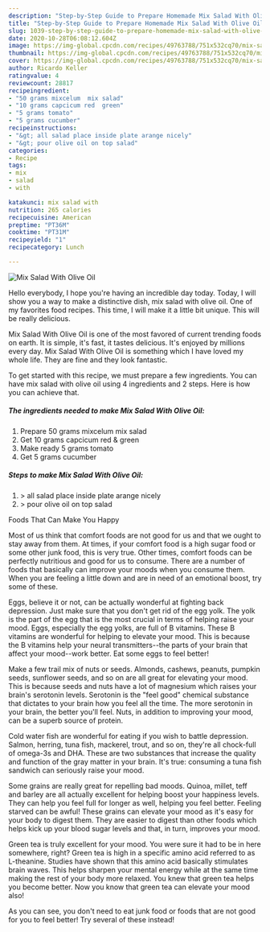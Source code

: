 ```yaml
---
description: "Step-by-Step Guide to Prepare Homemade Mix Salad With Olive Oil"
title: "Step-by-Step Guide to Prepare Homemade Mix Salad With Olive Oil"
slug: 1039-step-by-step-guide-to-prepare-homemade-mix-salad-with-olive-oil
date: 2020-10-28T06:08:12.604Z
image: https://img-global.cpcdn.com/recipes/49763788/751x532cq70/mix-salad-with-olive-oil-recipe-main-photo.jpg
thumbnail: https://img-global.cpcdn.com/recipes/49763788/751x532cq70/mix-salad-with-olive-oil-recipe-main-photo.jpg
cover: https://img-global.cpcdn.com/recipes/49763788/751x532cq70/mix-salad-with-olive-oil-recipe-main-photo.jpg
author: Ricardo Keller
ratingvalue: 4
reviewcount: 28817
recipeingredient:
- "50 grams mixcelum  mix salad"
- "10 grams capcicum red  green"
- "5 grams tomato"
- "5 grams cucumber"
recipeinstructions:
- "&gt; all salad place inside plate arange nicely"
- "&gt; pour olive oil on top salad"
categories:
- Recipe
tags:
- mix
- salad
- with

katakunci: mix salad with 
nutrition: 265 calories
recipecuisine: American
preptime: "PT36M"
cooktime: "PT31M"
recipeyield: "1"
recipecategory: Lunch

---
```



![Mix Salad With Olive Oil](https://img-global.cpcdn.com/recipes/49763788/751x532cq70/mix-salad-with-olive-oil-recipe-main-photo.jpg)

Hello everybody, I hope you're having an incredible day today. Today, I will show you a way to make a distinctive dish, mix salad with olive oil. One of my favorites food recipes. This time, I will make it a little bit unique. This will be really delicious.

Mix Salad With Olive Oil is one of the most favored of current trending foods on earth. It is simple, it's fast, it tastes delicious. It's enjoyed by millions every day. Mix Salad With Olive Oil is something which I have loved my whole life. They are fine and they look fantastic.




To get started with this recipe, we must prepare a few ingredients. You can have mix salad with olive oil using 4 ingredients and 2 steps. Here is how you can achieve that.

<!--inarticleads1-->

##### The ingredients needed to make Mix Salad With Olive Oil:

1. Prepare 50 grams mixcelum  mix salad
1. Get 10 grams capcicum red &amp; green
1. Make ready 5 grams tomato
1. Get 5 grams cucumber




<!--inarticleads2-->

##### Steps to make Mix Salad With Olive Oil:

1. &gt; all salad place inside plate arange nicely
1. &gt; pour olive oil on top salad




Foods That Can Make You Happy


Most of us think that comfort foods are not good for us and that we ought to stay away from them. At times, if your comfort food is a high sugar food or some other junk food, this is very true. Other times, comfort foods can be perfectly nutritious and good for us to consume. There are a number of foods that basically can improve your moods when you consume them. When you are feeling a little down and are in need of an emotional boost, try some of these.

Eggs, believe it or not, can be actually wonderful at fighting back depression. Just make sure that you don't get rid of the egg yolk. The yolk is the part of the egg that is the most crucial in terms of helping raise your mood. Eggs, especially the egg yolks, are full of B vitamins. These B vitamins are wonderful for helping to elevate your mood. This is because the B vitamins help your neural transmitters--the parts of your brain that affect your mood--work better. Eat some eggs to feel better!

Make a few trail mix of nuts or seeds. Almonds, cashews, peanuts, pumpkin seeds, sunflower seeds, and so on are all great for elevating your mood. This is because seeds and nuts have a lot of magnesium which raises your brain's serotonin levels. Serotonin is the "feel good" chemical substance that dictates to your brain how you feel all the time. The more serotonin in your brain, the better you'll feel. Nuts, in addition to improving your mood, can be a superb source of protein.

Cold water fish are wonderful for eating if you wish to battle depression. Salmon, herring, tuna fish, mackerel, trout, and so on, they're all chock-full of omega-3s and DHA. These are two substances that increase the quality and function of the gray matter in your brain. It's true: consuming a tuna fish sandwich can seriously raise your mood. 

Some grains are really great for repelling bad moods. Quinoa, millet, teff and barley are all actually excellent for helping boost your happiness levels. They can help you feel full for longer as well, helping you feel better. Feeling starved can be awful! These grains can elevate your mood as it's easy for your body to digest them. They are easier to digest than other foods which helps kick up your blood sugar levels and that, in turn, improves your mood.

Green tea is truly excellent for your mood. You were sure it had to be in here somewhere, right? Green tea is high in a specific amino acid referred to as L-theanine. Studies have shown that this amino acid basically stimulates brain waves. This helps sharpen your mental energy while at the same time making the rest of your body more relaxed. You knew that green tea helps you become better. Now you know that green tea can elevate your mood also!

As you can see, you don't need to eat junk food or foods that are not good for you to feel better! Try several of these instead!

